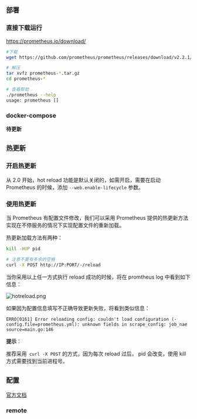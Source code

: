 ## `部署`

### 直接下载运行

https://prometheus.io/download/

```sh
#下载
wget https://github.com/prometheus/prometheus/releases/download/v2.2.1/prometheus-2.2.1.linux-amd64.tar.gz

# 解压
tar xvfz prometheus-*.tar.gz
cd prometheus-*

# 查看帮助
./prometheus --help
usage: prometheus []


```

### docker-compose

**待更新**

## `热更新`

### 开启热更新

从 2.0 开始，hot reload 功能是默认关闭的，如需开启，需要在启动 Prometheus 的时候，添加 `--web.enable-lifecycle` 参数。

### 使用热更新

当 Prometheus 有配置文件修改，我们可以采用 Prometheus 提供的热更新方法实现在不停服务的情况下实现配置文件的重新加载。

热更新加载方法有两种：

 ```sh
kill -HUP pid

# 注意不要有多余的空格
curl -X POST http://IP:PORT/-/reload
 ```

 当你采用以上任一方式执行 reload 成功的时候，将在 promtheus log 中看到如下信息：

![hotreload.png](C:\Users\EDZ\Desktop\notebook\prometheus\prometheus\.asserts\0.部署\clip_image001.png)

如果因为配置信息填写不正确导致更新失败，将看到类似信息：

```
ERRO[0161] Error reloading config: couldn't load configuration (-config.file=prometheus.yml): unknown fields in scrape_config: job_nae source=main.go:146
```

**提示**：

推荐采用` curl -X POST` 的方式，因为每次 reload 过后， pid 会改变，使用 kill 方式需要找到当前进程号。

## `配置`

[官方文档](https://prometheus.io/docs/introduction/overview/)

### remote



